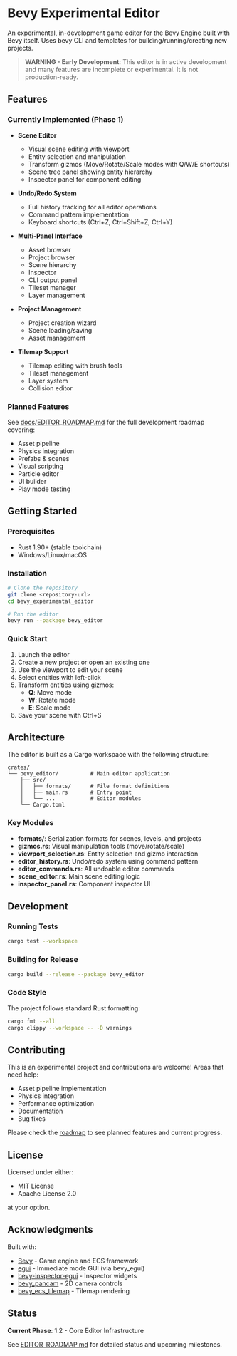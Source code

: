 # Bevy Experimental Editor

An experimental, in-development game editor for the Bevy Engine built with Bevy itself. Uses bevy CLI and templates for building/running/creating new projects.

> **WARNING - Early Development**: This editor is in active development and many features are incomplete or experimental. It is not production-ready.

## Features

### Currently Implemented (Phase 1)

- **Scene Editor**
  - Visual scene editing with viewport
  - Entity selection and manipulation
  - Transform gizmos (Move/Rotate/Scale modes with Q/W/E shortcuts)
  - Scene tree panel showing entity hierarchy
  - Inspector panel for component editing

- **Undo/Redo System**
  - Full history tracking for all editor operations
  - Command pattern implementation
  - Keyboard shortcuts (Ctrl+Z, Ctrl+Shift+Z, Ctrl+Y)

- **Multi-Panel Interface**
  - Asset browser
  - Project browser
  - Scene hierarchy
  - Inspector
  - CLI output panel
  - Tileset manager
  - Layer management

- **Project Management**
  - Project creation wizard
  - Scene loading/saving
  - Asset management

- **Tilemap Support**
  - Tilemap editing with brush tools
  - Tileset management
  - Layer system
  - Collision editor

### Planned Features

See [docs/EDITOR_ROADMAP.md](docs/EDITOR_ROADMAP.md) for the full development roadmap covering:
- Asset pipeline
- Physics integration
- Prefabs & scenes
- Visual scripting
- Particle editor
- UI builder
- Play mode testing

## Getting Started

### Prerequisites

- Rust 1.90+ (stable toolchain)
- Windows/Linux/macOS

### Installation

```bash
# Clone the repository
git clone <repository-url>
cd bevy_experimental_editor

# Run the editor
bevy run --package bevy_editor
```

### Quick Start

1. Launch the editor
2. Create a new project or open an existing one
3. Use the viewport to edit your scene
4. Select entities with left-click
5. Transform entities using gizmos:
   - **Q**: Move mode
   - **W**: Rotate mode
   - **E**: Scale mode
6. Save your scene with Ctrl+S

## Architecture

The editor is built as a Cargo workspace with the following structure:

```
crates/
└── bevy_editor/          # Main editor application
    ├── src/
    │   ├── formats/      # File format definitions
    │   ├── main.rs       # Entry point
    │   └── ...           # Editor modules
    └── Cargo.toml
```

### Key Modules

- **formats/**: Serialization formats for scenes, levels, and projects
- **gizmos.rs**: Visual manipulation tools (move/rotate/scale)
- **viewport_selection.rs**: Entity selection and gizmo interaction
- **editor_history.rs**: Undo/redo system using command pattern
- **editor_commands.rs**: All undoable editor commands
- **scene_editor.rs**: Main scene editing logic
- **inspector_panel.rs**: Component inspector UI

## Development

### Running Tests

```bash
cargo test --workspace
```

### Building for Release

```bash
cargo build --release --package bevy_editor
```

### Code Style

The project follows standard Rust formatting:

```bash
cargo fmt --all
cargo clippy --workspace -- -D warnings
```

## Contributing

This is an experimental project and contributions are welcome! Areas that need help:

- Asset pipeline implementation
- Physics integration
- Performance optimization
- Documentation
- Bug fixes

Please check the [roadmap](docs/EDITOR_ROADMAP.md) to see planned features and current progress.

## License

Licensed under either:

- MIT License
- Apache License 2.0

at your option.

## Acknowledgments

Built with:
- [Bevy](https://bevyengine.org/) - Game engine and ECS framework
- [egui](https://github.com/emilk/egui) - Immediate mode GUI (via bevy_egui)
- [bevy-inspector-egui](https://github.com/jakobhellermann/bevy-inspector-egui) - Inspector widgets
- [bevy_pancam](https://github.com/johanhelsing/bevy_pancam) - 2D camera controls
- [bevy_ecs_tilemap](https://github.com/StarArawn/bevy_ecs_tilemap) - Tilemap rendering

## Status

**Current Phase**: 1.2 - Core Editor Infrastructure

See [EDITOR_ROADMAP.md](docs/EDITOR_ROADMAP.md) for detailed status and upcoming milestones.
